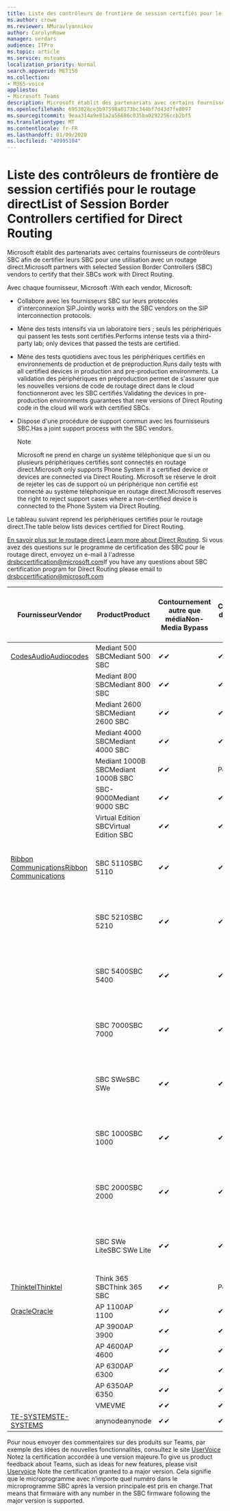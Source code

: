 ```yaml
---
title: Liste des contrôleurs de frontière de session certifiés pour le routage direct
ms.author: crowe
ms.reviewer: NMuravlyannikov
author: CarolynRowe
manager: serdars
audience: ITPro
ms.topic: article
ms.service: msteams
localization_priority: Normal
search.appverid: MET150
ms.collection:
- M365-voice
appliesto:
- Microsoft Teams
description: Microsoft établit des partenariats avec certains fournisseurs de contrôleurs SBC afin de certifier que leurs produits fonctionnent avec un routage direct.
ms.openlocfilehash: 6953828ce3b97598a0173bc344bf7d43d7fe8097
ms.sourcegitcommit: 9eaa314a9e81a2a56686c035ba0292256ccb2bf5
ms.translationtype: MT
ms.contentlocale: fr-FR
ms.lasthandoff: 01/09/2020
ms.locfileid: "40995104"
---
```

# <a name="list-of-session-border-controllers-certified-for-direct-routing"></a><span data-ttu-id="d5961-103">Liste des contrôleurs de frontière de session certifiés pour le routage direct</span><span class="sxs-lookup"><span data-stu-id="d5961-103">List of Session Border Controllers certified for Direct Routing</span></span>

<span data-ttu-id="d5961-104">Microsoft établit des partenariats avec certains fournisseurs de contrôleurs SBC afin de certifier leurs SBC pour une utilisation avec un routage direct.</span><span class="sxs-lookup"><span data-stu-id="d5961-104">Microsoft partners with selected Session Border Controllers (SBC) vendors to certify that their SBCs work with Direct Routing.</span></span> 

<span data-ttu-id="d5961-105">Avec chaque fournisseur, Microsoft :</span><span class="sxs-lookup"><span data-stu-id="d5961-105">With each vendor, Microsoft:</span></span> 

- <span data-ttu-id="d5961-106">Collabore avec les fournisseurs SBC sur leurs protocoles d'interconnexion SIP.</span><span class="sxs-lookup"><span data-stu-id="d5961-106">Jointly works with the SBC vendors on the SIP interconnection protocols.</span></span>
- <span data-ttu-id="d5961-107">Mène des tests intensifs via un laboratoire tiers ; seuls les périphériques qui passent les tests sont certifiés.</span><span class="sxs-lookup"><span data-stu-id="d5961-107">Performs intense tests via a third-party lab; only devices that passed the tests are certified.</span></span> 
- <span data-ttu-id="d5961-108">Mène des tests quotidiens avec tous les périphériques certifiés en environnements de production et de préproduction.</span><span class="sxs-lookup"><span data-stu-id="d5961-108">Runs daily tests with all certified devices in production and pre-production environments.</span></span> <span data-ttu-id="d5961-109">La validation des périphériques en préproduction permet de s'assurer que les nouvelles versions de code de routage direct dans le cloud fonctionneront avec les SBC certifiés.</span><span class="sxs-lookup"><span data-stu-id="d5961-109">Validating the devices in pre-production environments guarantees that new versions of Direct Routing code in the cloud will work with certified SBCs.</span></span> 
- <span data-ttu-id="d5961-110">Dispose d'une procédure de support commun avec les fournisseurs SBC.</span><span class="sxs-lookup"><span data-stu-id="d5961-110">Has a joint support process with the SBC vendors.</span></span>


  > [!NOTE]
  > <span data-ttu-id="d5961-111">Microsoft ne prend en charge un système téléphonique que si un ou plusieurs périphériques certifiés sont connectés en routage direct.</span><span class="sxs-lookup"><span data-stu-id="d5961-111">Microsoft only supports Phone System if a certified device or devices are connected via Direct Routing.</span></span> <span data-ttu-id="d5961-112">Microsoft se réserve le droit de rejeter les cas de support où un périphérique non certifié est connecté au système téléphonique en routage direct.</span><span class="sxs-lookup"><span data-stu-id="d5961-112">Microsoft reserves the right to reject support cases where a non-certified device is connected to the Phone System via Direct Routing.</span></span> 

<span data-ttu-id="d5961-113">Le tableau suivant reprend les périphériques certifiés pour le routage direct.</span><span class="sxs-lookup"><span data-stu-id="d5961-113">The table below lists devices certified for Direct Routing.</span></span> 

<span data-ttu-id="d5961-114">[En savoir plus sur le routage direct](https://aka.ms/dr).</span><span class="sxs-lookup"><span data-stu-id="d5961-114">[Learn more about Direct Routing](https://aka.ms/dr).</span></span> <span data-ttu-id="d5961-115">Si vous avez des questions sur le programme de certification des SBC pour le routage direct, envoyez un e-mail à l'adresse drsbccertification@microsoft.com</span><span class="sxs-lookup"><span data-stu-id="d5961-115">If you have any questions about SBC certification program for Direct Routing please email to drsbccertification@microsoft.com</span></span>


|                                                       <span data-ttu-id="d5961-116">Fournisseur</span><span class="sxs-lookup"><span data-stu-id="d5961-116">Vendor</span></span>                                                        |       <span data-ttu-id="d5961-117">Product</span><span class="sxs-lookup"><span data-stu-id="d5961-117">Product</span></span>       | <span data-ttu-id="d5961-118">Contournement autre que média</span><span class="sxs-lookup"><span data-stu-id="d5961-118">Non-Media Bypass</span></span> | <span data-ttu-id="d5961-119">Contournement de média</span><span class="sxs-lookup"><span data-stu-id="d5961-119">Media Bypass</span></span> | <span data-ttu-id="d5961-120">Version du logiciel</span><span class="sxs-lookup"><span data-stu-id="d5961-120">Software Version</span></span> | <span data-ttu-id="d5961-121">Vaidated avec les fournisseurs E911</span><span class="sxs-lookup"><span data-stu-id="d5961-121">Vaidated with E911 providers</span></span> | <span data-ttu-id="d5961-122">ELIN compatible</span><span class="sxs-lookup"><span data-stu-id="d5961-122">ELIN capable</span></span>
|---------------------------------------------------------------------------------------------------------------------|---------------------|------------------|--------------|------------------|-----------------|------------------|
| [<span data-ttu-id="d5961-123">CodesAudio</span><span class="sxs-lookup"><span data-stu-id="d5961-123">Audiocodes</span></span>](https://www.audiocodes.com/solutions-products/products/products-for-microsoft-365/direct-routing-for-microsoft-teams) |   <span data-ttu-id="d5961-124">Mediant 500 SBC</span><span class="sxs-lookup"><span data-stu-id="d5961-124">Mediant 500 SBC</span></span>   |     <span data-ttu-id="d5961-125">&#10004;</span><span class="sxs-lookup"><span data-stu-id="d5961-125">&#10004;</span></span>     |   <span data-ttu-id="d5961-126">&#10004;</span><span class="sxs-lookup"><span data-stu-id="d5961-126">&#10004;</span></span>    |  <span data-ttu-id="d5961-127">7.20 a. 250</span><span class="sxs-lookup"><span data-stu-id="d5961-127">7.20A.250</span></span>   |
|                                                                                                                     |   <span data-ttu-id="d5961-128">Mediant 800 SBC</span><span class="sxs-lookup"><span data-stu-id="d5961-128">Mediant 800 SBC</span></span>   |     <span data-ttu-id="d5961-129">&#10004;</span><span class="sxs-lookup"><span data-stu-id="d5961-129">&#10004;</span></span>     |   <span data-ttu-id="d5961-130">&#10004;</span><span class="sxs-lookup"><span data-stu-id="d5961-130">&#10004;</span></span>     |  <span data-ttu-id="d5961-131">7.20 a. 250</span><span class="sxs-lookup"><span data-stu-id="d5961-131">7.20A.250</span></span>   |    |    |
|                                                                                                                     |  <span data-ttu-id="d5961-132">Mediant 2600 SBC</span><span class="sxs-lookup"><span data-stu-id="d5961-132">Mediant 2600 SBC</span></span>   |     <span data-ttu-id="d5961-133">&#10004;</span><span class="sxs-lookup"><span data-stu-id="d5961-133">&#10004;</span></span>     |   <span data-ttu-id="d5961-134">&#10004;</span><span class="sxs-lookup"><span data-stu-id="d5961-134">&#10004;</span></span>    |  <span data-ttu-id="d5961-135">7.20 a. 250</span><span class="sxs-lookup"><span data-stu-id="d5961-135">7.20A.250</span></span>   |     |    |    
|                                                                                                                     |  <span data-ttu-id="d5961-136">Mediant 4000 SBC</span><span class="sxs-lookup"><span data-stu-id="d5961-136">Mediant 4000 SBC</span></span>   |     <span data-ttu-id="d5961-137">&#10004;</span><span class="sxs-lookup"><span data-stu-id="d5961-137">&#10004;</span></span>     |   <span data-ttu-id="d5961-138">&#10004;</span><span class="sxs-lookup"><span data-stu-id="d5961-138">&#10004;</span></span>     |  <span data-ttu-id="d5961-139">7.20 a. 250</span><span class="sxs-lookup"><span data-stu-id="d5961-139">7.20A.250</span></span>   |     |    |    
|                                                                                                                     | <span data-ttu-id="d5961-140">Mediant 1000B SBC</span><span class="sxs-lookup"><span data-stu-id="d5961-140">Mediant 1000B  SBC</span></span>  |     <span data-ttu-id="d5961-141">&#10004;</span><span class="sxs-lookup"><span data-stu-id="d5961-141">&#10004;</span></span>     |   <span data-ttu-id="d5961-142">Pending</span><span class="sxs-lookup"><span data-stu-id="d5961-142">Pending</span></span>     |  <span data-ttu-id="d5961-143">7.20 a. 250</span><span class="sxs-lookup"><span data-stu-id="d5961-143">7.20A.250</span></span>  |    |    |    
|                                                                                                                     | <span data-ttu-id="d5961-144">SBC-9000</span><span class="sxs-lookup"><span data-stu-id="d5961-144">Mediant 9000  SBC</span></span>  |     <span data-ttu-id="d5961-145">&#10004;</span><span class="sxs-lookup"><span data-stu-id="d5961-145">&#10004;</span></span>     |   <span data-ttu-id="d5961-146">&#10004;</span><span class="sxs-lookup"><span data-stu-id="d5961-146">&#10004;</span></span>     |  <span data-ttu-id="d5961-147">7.20 a. 250</span><span class="sxs-lookup"><span data-stu-id="d5961-147">7.20A.250</span></span>   |    |    |                                                                       
|                                                                                                                     | <span data-ttu-id="d5961-148">Virtual Edition SBC</span><span class="sxs-lookup"><span data-stu-id="d5961-148">Virtual Edition SBC</span></span> |     <span data-ttu-id="d5961-149">&#10004;</span><span class="sxs-lookup"><span data-stu-id="d5961-149">&#10004;</span></span>     |   <span data-ttu-id="d5961-150">&#10004;</span><span class="sxs-lookup"><span data-stu-id="d5961-150">&#10004;</span></span>     |  <span data-ttu-id="d5961-151">7.20 a. 250</span><span class="sxs-lookup"><span data-stu-id="d5961-151">7.20A.250</span></span> |    |    |    
|  [<span data-ttu-id="d5961-152">Ribbon Communications</span><span class="sxs-lookup"><span data-stu-id="d5961-152">Ribbon Communications</span></span>](https://ribboncommunications.com/solutions/enterprise-solutions/microsoft-skype-business)  |      <span data-ttu-id="d5961-153">SBC 5110</span><span class="sxs-lookup"><span data-stu-id="d5961-153">SBC 5110</span></span>       |     <span data-ttu-id="d5961-154">&#10004;</span><span class="sxs-lookup"><span data-stu-id="d5961-154">&#10004;</span></span>     |   <span data-ttu-id="d5961-155">&#10004;</span><span class="sxs-lookup"><span data-stu-id="d5961-155">&#10004;</span></span>    |       <span data-ttu-id="d5961-156">V6.2</span><span class="sxs-lookup"><span data-stu-id="d5961-156">V6.2</span></span>       |  <span data-ttu-id="d5961-157">Intrado ERS</span><span class="sxs-lookup"><span data-stu-id="d5961-157">Intrado ERS</span></span> <br><span data-ttu-id="d5961-158">Intrado EGW</span><span class="sxs-lookup"><span data-stu-id="d5961-158">Intrado EGW</span></span> |   <span data-ttu-id="d5961-159">Non</span><span class="sxs-lookup"><span data-stu-id="d5961-159">No</span></span> |    
|                                                                                                                     |      <span data-ttu-id="d5961-160">SBC 5210</span><span class="sxs-lookup"><span data-stu-id="d5961-160">SBC 5210</span></span>       |     <span data-ttu-id="d5961-161">&#10004;</span><span class="sxs-lookup"><span data-stu-id="d5961-161">&#10004;</span></span>     |  <span data-ttu-id="d5961-162">&#10004;</span><span class="sxs-lookup"><span data-stu-id="d5961-162">&#10004;</span></span>    |       <span data-ttu-id="d5961-163">V6.2</span><span class="sxs-lookup"><span data-stu-id="d5961-163">V6.2</span></span>       |   <span data-ttu-id="d5961-164">Intrado ERS</span><span class="sxs-lookup"><span data-stu-id="d5961-164">Intrado ERS</span></span> <br><span data-ttu-id="d5961-165">Intrado EGW</span><span class="sxs-lookup"><span data-stu-id="d5961-165">Intrado EGW</span></span>  | <span data-ttu-id="d5961-166">Non</span><span class="sxs-lookup"><span data-stu-id="d5961-166">No</span></span>   |    
|                                                                                                                     |      <span data-ttu-id="d5961-167">SBC 5400</span><span class="sxs-lookup"><span data-stu-id="d5961-167">SBC 5400</span></span>       |     <span data-ttu-id="d5961-168">&#10004;</span><span class="sxs-lookup"><span data-stu-id="d5961-168">&#10004;</span></span>     |   <span data-ttu-id="d5961-169">&#10004;</span><span class="sxs-lookup"><span data-stu-id="d5961-169">&#10004;</span></span>   |       <span data-ttu-id="d5961-170">V6.2</span><span class="sxs-lookup"><span data-stu-id="d5961-170">V6.2</span></span>       |  <span data-ttu-id="d5961-171">Intrado ERS</span><span class="sxs-lookup"><span data-stu-id="d5961-171">Intrado ERS</span></span> <br><span data-ttu-id="d5961-172">Intrado EGW</span><span class="sxs-lookup"><span data-stu-id="d5961-172">Intrado EGW</span></span>    |<span data-ttu-id="d5961-173">Non</span><span class="sxs-lookup"><span data-stu-id="d5961-173">No</span></span>|    
|                                                                                                                     |      <span data-ttu-id="d5961-174">SBC 7000</span><span class="sxs-lookup"><span data-stu-id="d5961-174">SBC 7000</span></span>       |     <span data-ttu-id="d5961-175">&#10004;</span><span class="sxs-lookup"><span data-stu-id="d5961-175">&#10004;</span></span>     |   <span data-ttu-id="d5961-176">&#10004;</span><span class="sxs-lookup"><span data-stu-id="d5961-176">&#10004;</span></span>    |       <span data-ttu-id="d5961-177">V6.2</span><span class="sxs-lookup"><span data-stu-id="d5961-177">V6.2</span></span>       |   <span data-ttu-id="d5961-178">Intrado ERS</span><span class="sxs-lookup"><span data-stu-id="d5961-178">Intrado ERS</span></span> <br><span data-ttu-id="d5961-179">Intrado EGW</span><span class="sxs-lookup"><span data-stu-id="d5961-179">Intrado EGW</span></span>  |  <span data-ttu-id="d5961-180">Non</span><span class="sxs-lookup"><span data-stu-id="d5961-180">No</span></span>  |    
|                                                                                                                     |       <span data-ttu-id="d5961-181">SBC SWe</span><span class="sxs-lookup"><span data-stu-id="d5961-181">SBC SWe</span></span>       |     <span data-ttu-id="d5961-182">&#10004;</span><span class="sxs-lookup"><span data-stu-id="d5961-182">&#10004;</span></span>     |   <span data-ttu-id="d5961-183">&#10004;</span><span class="sxs-lookup"><span data-stu-id="d5961-183">&#10004;</span></span>   |       <span data-ttu-id="d5961-184">V6.2</span><span class="sxs-lookup"><span data-stu-id="d5961-184">V6.2</span></span>       |   <span data-ttu-id="d5961-185">Intrado ERS</span><span class="sxs-lookup"><span data-stu-id="d5961-185">Intrado ERS</span></span> <br><span data-ttu-id="d5961-186">Intrado EGW</span><span class="sxs-lookup"><span data-stu-id="d5961-186">Intrado EGW</span></span> |   <span data-ttu-id="d5961-187">Non</span><span class="sxs-lookup"><span data-stu-id="d5961-187">No</span></span> |    
|                                                                                                                     |      <span data-ttu-id="d5961-188">SBC 1000</span><span class="sxs-lookup"><span data-stu-id="d5961-188">SBC 1000</span></span>       |     <span data-ttu-id="d5961-189">&#10004;</span><span class="sxs-lookup"><span data-stu-id="d5961-189">&#10004;</span></span>     |   <span data-ttu-id="d5961-190">&#10004;</span><span class="sxs-lookup"><span data-stu-id="d5961-190">&#10004;</span></span>    |      <span data-ttu-id="d5961-191">v8.0.1</span><span class="sxs-lookup"><span data-stu-id="d5961-191">v8.0.1</span></span>     |  <span data-ttu-id="d5961-192">Intrado ERS</span><span class="sxs-lookup"><span data-stu-id="d5961-192">Intrado ERS</span></span> <br><span data-ttu-id="d5961-193">Intrado EGW</span><span class="sxs-lookup"><span data-stu-id="d5961-193">Intrado EGW</span></span>   |  <span data-ttu-id="d5961-194">Pending</span><span class="sxs-lookup"><span data-stu-id="d5961-194">Pending</span></span>  |    
|                                                                                                                     |      <span data-ttu-id="d5961-195">SBC 2000</span><span class="sxs-lookup"><span data-stu-id="d5961-195">SBC 2000</span></span>       |     <span data-ttu-id="d5961-196">&#10004;</span><span class="sxs-lookup"><span data-stu-id="d5961-196">&#10004;</span></span>     |   <span data-ttu-id="d5961-197">&#10004;</span><span class="sxs-lookup"><span data-stu-id="d5961-197">&#10004;</span></span>   |     <span data-ttu-id="d5961-198">v8.0.1</span><span class="sxs-lookup"><span data-stu-id="d5961-198">v8.0.1</span></span>     |  <span data-ttu-id="d5961-199">Intrado ERS</span><span class="sxs-lookup"><span data-stu-id="d5961-199">Intrado ERS</span></span> <br><span data-ttu-id="d5961-200">Intrado EGW</span><span class="sxs-lookup"><span data-stu-id="d5961-200">Intrado EGW</span></span>  |  <span data-ttu-id="d5961-201">Pending</span><span class="sxs-lookup"><span data-stu-id="d5961-201">Pending</span></span>  |    
|                                                                                                                     |    <span data-ttu-id="d5961-202">SBC SWe Lite</span><span class="sxs-lookup"><span data-stu-id="d5961-202">SBC SWe Lite</span></span>     |     <span data-ttu-id="d5961-203">&#10004;</span><span class="sxs-lookup"><span data-stu-id="d5961-203">&#10004;</span></span>     |  <span data-ttu-id="d5961-204">&#10004;</span><span class="sxs-lookup"><span data-stu-id="d5961-204">&#10004;</span></span>    |      <span data-ttu-id="d5961-205">v8.0.1</span><span class="sxs-lookup"><span data-stu-id="d5961-205">v8.0.1</span></span>    |  <span data-ttu-id="d5961-206">Intrado ERS</span><span class="sxs-lookup"><span data-stu-id="d5961-206">Intrado ERS</span></span> <br><span data-ttu-id="d5961-207">Intrado EGW</span><span class="sxs-lookup"><span data-stu-id="d5961-207">Intrado EGW</span></span>   |  <span data-ttu-id="d5961-208">Pending</span><span class="sxs-lookup"><span data-stu-id="d5961-208">Pending</span></span>  |    
|                     [<span data-ttu-id="d5961-209">Thinktel</span><span class="sxs-lookup"><span data-stu-id="d5961-209">Thinktel</span></span>](https://www.thinktel.ca/services/think-365/think-365-overview/)                      |    <span data-ttu-id="d5961-210">Think 365 SBC</span><span class="sxs-lookup"><span data-stu-id="d5961-210">Think 365 SBC</span></span>    |     <span data-ttu-id="d5961-211">&#10004;</span><span class="sxs-lookup"><span data-stu-id="d5961-211">&#10004;</span></span>     |   <span data-ttu-id="d5961-212">Pending</span><span class="sxs-lookup"><span data-stu-id="d5961-212">Pending</span></span>    |       <span data-ttu-id="d5961-213">V1.4</span><span class="sxs-lookup"><span data-stu-id="d5961-213">V1.4</span></span>       |     |    |    
|                     [<span data-ttu-id="d5961-214">Oracle</span><span class="sxs-lookup"><span data-stu-id="d5961-214">Oracle</span></span>](https://www.oracle.com/industries/communications/enterprise-session-border-controller/microsoft.html)                      |    <span data-ttu-id="d5961-215">AP 1100</span><span class="sxs-lookup"><span data-stu-id="d5961-215">AP 1100</span></span>      |    <span data-ttu-id="d5961-216">&#10004;</span><span class="sxs-lookup"><span data-stu-id="d5961-216">&#10004;</span></span>     |    <span data-ttu-id="d5961-217">&#10004;</span><span class="sxs-lookup"><span data-stu-id="d5961-217">&#10004;</span></span>    |   <span data-ttu-id="d5961-218">8.3.0.0.1</span><span class="sxs-lookup"><span data-stu-id="d5961-218">8.3.0.0.1</span></span> |    |    |    
|                                                                                                                    |    <span data-ttu-id="d5961-219">AP 3900</span><span class="sxs-lookup"><span data-stu-id="d5961-219">AP 3900</span></span>           |    <span data-ttu-id="d5961-220">&#10004;</span><span class="sxs-lookup"><span data-stu-id="d5961-220">&#10004;</span></span>     |    <span data-ttu-id="d5961-221">&#10004;</span><span class="sxs-lookup"><span data-stu-id="d5961-221">&#10004;</span></span>   |   <span data-ttu-id="d5961-222">8.3.0.0.1</span><span class="sxs-lookup"><span data-stu-id="d5961-222">8.3.0.0.1</span></span>  |    |    |    
|                                                                                                                    |      <span data-ttu-id="d5961-223">AP 4600</span><span class="sxs-lookup"><span data-stu-id="d5961-223">AP 4600</span></span>         |    <span data-ttu-id="d5961-224">&#10004;</span><span class="sxs-lookup"><span data-stu-id="d5961-224">&#10004;</span></span>   |    <span data-ttu-id="d5961-225">&#10004;</span><span class="sxs-lookup"><span data-stu-id="d5961-225">&#10004;</span></span>     |     <span data-ttu-id="d5961-226">8.3.0.0.1</span><span class="sxs-lookup"><span data-stu-id="d5961-226">8.3.0.0.1</span></span>  |   |    |    
|                                                                                                                    |      <span data-ttu-id="d5961-227">AP 6300</span><span class="sxs-lookup"><span data-stu-id="d5961-227">AP 6300</span></span>         |    <span data-ttu-id="d5961-228">&#10004;</span><span class="sxs-lookup"><span data-stu-id="d5961-228">&#10004;</span></span>   |    <span data-ttu-id="d5961-229">&#10004;</span><span class="sxs-lookup"><span data-stu-id="d5961-229">&#10004;</span></span>     |     <span data-ttu-id="d5961-230">8.3.0.0.1</span><span class="sxs-lookup"><span data-stu-id="d5961-230">8.3.0.0.1</span></span>  |   |    |    
|                                                                                                                   |      <span data-ttu-id="d5961-231">AP 6350</span><span class="sxs-lookup"><span data-stu-id="d5961-231">AP 6350</span></span>           |    <span data-ttu-id="d5961-232">&#10004;</span><span class="sxs-lookup"><span data-stu-id="d5961-232">&#10004;</span></span>   |    <span data-ttu-id="d5961-233">&#10004;</span><span class="sxs-lookup"><span data-stu-id="d5961-233">&#10004;</span></span>    |     <span data-ttu-id="d5961-234">8.3.0.0.1</span><span class="sxs-lookup"><span data-stu-id="d5961-234">8.3.0.0.1</span></span>  |        |    |                                            
|                                                                                                                    |      <span data-ttu-id="d5961-235">VME</span><span class="sxs-lookup"><span data-stu-id="d5961-235">VME</span></span>           |    <span data-ttu-id="d5961-236">&#10004;</span><span class="sxs-lookup"><span data-stu-id="d5961-236">&#10004;</span></span>    |    <span data-ttu-id="d5961-237">&#10004;</span><span class="sxs-lookup"><span data-stu-id="d5961-237">&#10004;</span></span>    |     <span data-ttu-id="d5961-238">8.3.0.0.1</span><span class="sxs-lookup"><span data-stu-id="d5961-238">8.3.0.0.1</span></span>   |    |    |    
|                     [<span data-ttu-id="d5961-239">TE-SYSTEMS</span><span class="sxs-lookup"><span data-stu-id="d5961-239">TE-SYSTEMS</span></span>](https://www.anynode.de/anynode-and-microsoft-teams/)                               |     <span data-ttu-id="d5961-240">anynode</span><span class="sxs-lookup"><span data-stu-id="d5961-240">anynode</span></span>         |     <span data-ttu-id="d5961-241">&#10004;</span><span class="sxs-lookup"><span data-stu-id="d5961-241">&#10004;</span></span>   |  <span data-ttu-id="d5961-242">&#10004;</span><span class="sxs-lookup"><span data-stu-id="d5961-242">&#10004;</span></span>   |      <span data-ttu-id="d5961-243">v3.16.2</span><span class="sxs-lookup"><span data-stu-id="d5961-243">v3.16.2</span></span>      |     |    |    

<span data-ttu-id="d5961-244">Pour nous envoyer des commentaires sur des produits sur Teams, par exemple des idées de nouvelles fonctionnalités, consultez le site [UserVoice](https://microsoftteams.uservoice.com) Notez la certification accordée à une version majeure.</span><span class="sxs-lookup"><span data-stu-id="d5961-244">To give us product feedback about Teams, such as ideas for new features, please visit [Uservoice](https://microsoftteams.uservoice.com) Note the certification granted to a major version.</span></span> <span data-ttu-id="d5961-245">Cela signifie que le microprogramme avec n’importe quel numéro dans le microprogramme SBC après la version principale est pris en charge.</span><span class="sxs-lookup"><span data-stu-id="d5961-245">That means that firmware with any number in the SBC firmware following the major version is supported.</span></span>
